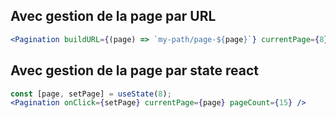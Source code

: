 ## Avec gestion de la page par URL

```jsx
<Pagination buildURL={(page) => `my-path/page-${page}`} currentPage={8} pageCount={15} />
```

## Avec gestion de la page par state react

```jsx
const [page, setPage] = useState(8);
<Pagination onClick={setPage} currentPage={page} pageCount={15} />
```
